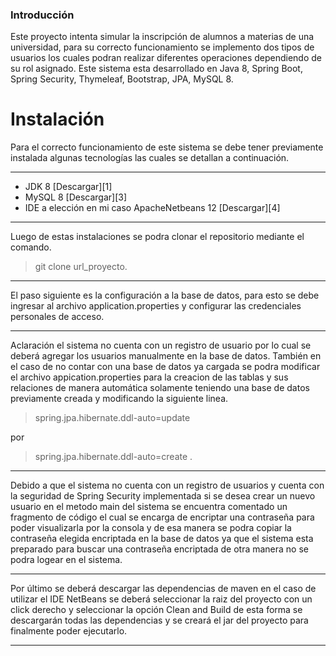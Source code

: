 ### Introducción

Este proyecto intenta simular la inscripción de alumnos a materias de una universidad, para su correcto funcionamiento se implemento dos tipos de usuarios los cuales podran realizar diferentes operaciones dependiendo de su rol asignado.
Este sistema esta desarrollado en Java 8, Spring Boot, Spring Security, Thymeleaf, Bootstrap, JPA, MySQL 8.


# Instalación

Para el correcto funcionamiento de este sistema se debe tener previamente instalada algunas tecnologías las cuales se detallan a continuación.

------------

- JDK 8 [Descargar][1]
- MySQL 8  [Descargar][3]
- IDE a elección en mi caso ApacheNetbeans 12 [Descargar][4]

------------

Luego de estas instalaciones se podra clonar el repositorio mediante el comando.

> git clone url_proyecto.

------------

El paso siguiente es la configuración a la base de datos, para esto se debe ingresar al archivo application.properties y configurar las credenciales personales de acceso.

------------

Aclaración el sistema no cuenta con un registro de usuario por lo cual se deberá agregar los usuarios manualmente en la base de datos. También en el caso de no contar con una base de datos ya cargada se podra modificar el archivo appication.properties para la creacion de las tablas y sus relaciones de manera automática  solamente teniendo una base de datos previamente creada y modificando la siguiente linea.

> spring.jpa.hibernate.ddl-auto=update 

por 

> spring.jpa.hibernate.ddl-auto=create .

------------

Debido a que el sistema no cuenta con un registro de usuarios y cuenta con la seguridad de Spring Security implementada si se desea crear un nuevo usuario en el metodo main del sistema se encuentra comentado un fragmento de código el cual se encarga de encriptar una contraseña para poder visualizarla por la consola y de esa manera se podra copiar la contraseña elegida encriptada en la base de datos ya que el sistema esta preparado para buscar una contraseña encriptada de otra manera no se podra logear en el sistema.

------------

Por último se deberá descargar las dependencias de maven en el caso de utilizar el IDE NetBeans se deberá seleccionar la raiz del proyecto con un click derecho y seleccionar la opción Clean and Build de esta forma se descargarán todas las dependencias y se creará el jar del proyecto para finalmente poder ejecutarlo.

------------
